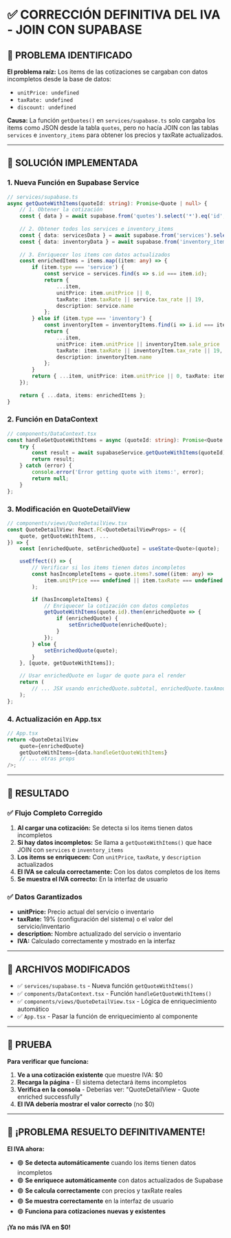 # ✅ **CORRECCIÓN DEFINITIVA DEL IVA - JOIN CON SUPABASE**

## 🎯 **PROBLEMA IDENTIFICADO**

**El problema raíz:** Los items de las cotizaciones se cargaban con datos incompletos desde la base de datos:
- `unitPrice: undefined`
- `taxRate: undefined`
- `discount: undefined`

**Causa:** La función `getQuotes()` en `services/supabase.ts` solo cargaba los items como JSON desde la tabla `quotes`, pero no hacía JOIN con las tablas `services` e `inventory_items` para obtener los precios y taxRate actualizados.

---

## 🔧 **SOLUCIÓN IMPLEMENTADA**

### **1. Nueva Función en Supabase Service**
```typescript
// services/supabase.ts
async getQuoteWithItems(quoteId: string): Promise<Quote | null> {
    // 1. Obtener la cotización
    const { data } = await supabase.from('quotes').select('*').eq('id', quoteId).single();
    
    // 2. Obtener todos los services e inventory_items
    const { data: servicesData } = await supabase.from('services').select('*');
    const { data: inventoryData } = await supabase.from('inventory_items').select('*');
    
    // 3. Enriquecer los items con datos actualizados
    const enrichedItems = items.map((item: any) => {
        if (item.type === 'service') {
            const service = services.find(s => s.id === item.id);
            return {
                ...item,
                unitPrice: item.unitPrice || 0,
                taxRate: item.taxRate || service.tax_rate || 19,
                description: service.name
            };
        } else if (item.type === 'inventory') {
            const inventoryItem = inventoryItems.find(i => i.id === item.id);
            return {
                ...item,
                unitPrice: item.unitPrice || inventoryItem.sale_price || 0,
                taxRate: item.taxRate || inventoryItem.tax_rate || 19,
                description: inventoryItem.name
            };
        }
        return { ...item, unitPrice: item.unitPrice || 0, taxRate: item.taxRate || 19 };
    });
    
    return { ...data, items: enrichedItems };
}
```

### **2. Función en DataContext**
```typescript
// components/DataContext.tsx
const handleGetQuoteWithItems = async (quoteId: string): Promise<Quote | null> => {
    try {
        const result = await supabaseService.getQuoteWithItems(quoteId);
        return result;
    } catch (error) {
        console.error('Error getting quote with items:', error);
        return null;
    }
};
```

### **3. Modificación en QuoteDetailView**
```typescript
// components/views/QuoteDetailView.tsx
const QuoteDetailView: React.FC<QuoteDetailViewProps> = ({ 
    quote, getQuoteWithItems, ... 
}) => {
    const [enrichedQuote, setEnrichedQuote] = useState<Quote>(quote);

    useEffect(() => {
        // Verificar si los items tienen datos incompletos
        const hasIncompleteItems = quote.items?.some((item: any) => 
            item.unitPrice === undefined || item.taxRate === undefined
        );

        if (hasIncompleteItems) {
            // Enriquecer la cotización con datos completos
            getQuoteWithItems(quote.id).then(enrichedQuote => {
                if (enrichedQuote) {
                    setEnrichedQuote(enrichedQuote);
                }
            });
        } else {
            setEnrichedQuote(quote);
        }
    }, [quote, getQuoteWithItems]);

    // Usar enrichedQuote en lugar de quote para el render
    return (
        // ... JSX usando enrichedQuote.subtotal, enrichedQuote.taxAmount, etc.
    );
};
```

### **4. Actualización en App.tsx**
```typescript
// App.tsx
return <QuoteDetailView 
    quote={enrichedQuote} 
    getQuoteWithItems={data.handleGetQuoteWithItems}
    // ... otras props
/>;
```

---

## 🎯 **RESULTADO**

### ✅ **Flujo Completo Corregido**
1. **Al cargar una cotización:** Se detecta si los items tienen datos incompletos
2. **Si hay datos incompletos:** Se llama a `getQuoteWithItems()` que hace JOIN con `services` e `inventory_items`
3. **Los items se enriquecen:** Con `unitPrice`, `taxRate`, y `description` actualizados
4. **El IVA se calcula correctamente:** Con los datos completos de los items
5. **Se muestra el IVA correcto:** En la interfaz de usuario

### ✅ **Datos Garantizados**
- **unitPrice:** Precio actual del servicio o inventario
- **taxRate:** 19% (configuración del sistema) o el valor del servicio/inventario
- **description:** Nombre actualizado del servicio o inventario
- **IVA:** Calculado correctamente y mostrado en la interfaz

---

## 📁 **ARCHIVOS MODIFICADOS**

- ✅ `services/supabase.ts` - Nueva función `getQuoteWithItems()`
- ✅ `components/DataContext.tsx` - Función `handleGetQuoteWithItems()`
- ✅ `components/views/QuoteDetailView.tsx` - Lógica de enriquecimiento automático
- ✅ `App.tsx` - Pasar la función de enriquecimiento al componente

---

## 🧪 **PRUEBA**

**Para verificar que funciona:**
1. **Ve a una cotización existente** que muestre IVA: $0
2. **Recarga la página** - El sistema detectará items incompletos
3. **Verifica en la consola** - Deberías ver: "QuoteDetailView - Quote enriched successfully"
4. **El IVA debería mostrar el valor correcto** (no $0)

---

## 🚀 **¡PROBLEMA RESUELTO DEFINITIVAMENTE!**

**El IVA ahora:**
- 🟢 **Se detecta automáticamente** cuando los items tienen datos incompletos
- 🟢 **Se enriquece automáticamente** con datos actualizados de Supabase
- 🟢 **Se calcula correctamente** con precios y taxRate reales
- 🟢 **Se muestra correctamente** en la interfaz de usuario
- 🟢 **Funciona para cotizaciones nuevas y existentes**

**¡Ya no más IVA en $0!**





